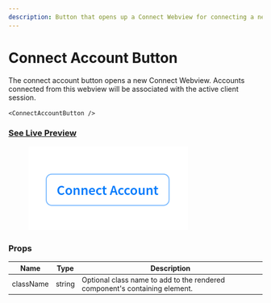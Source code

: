 ```yaml
---
description: Button that opens up a Connect Webview for connecting a new account
---
```


# Connect Account Button

The connect account button opens a new Connect Webview. Accounts connected from this webview will be associated with the active client session.

```
<ConnectAccountButton />
```

### [See Live Preview](https://react.seam.co/?path=/docs/example-connectaccountbutton--docs)

<figure><img src="../../.gitbook/assets/react-connect-account-button.png" alt="Connect Account Button"><figcaption></figcaption></figure>

### Props

| Name      | Type   | Description                                                                |
| --------- | ------ | -------------------------------------------------------------------------- |
| className | string | Optional class name to add to the rendered component's containing element. |

